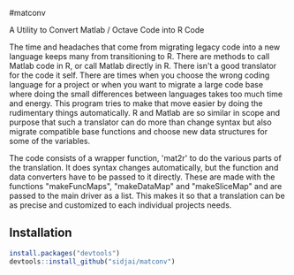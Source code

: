 #matconv

A Utility to Convert Matlab / Octave Code into R Code

The time and headaches that come from migrating legacy code into a new language keeps many from transitioning to R. There are methods to call Matlab code in R, or call Matlab directly in R. There isn't a good translator for the code it self. There are times when you choose the wrong coding language for a project or when you want to migrate a large code base where doing the small differences between languages takes too much time and energy. This program tries to make that move easier by doing the rudimentary things automatically. R and Matlab are so similar in scope and purpose that such a translator can do more than change syntax but also migrate compatible base functions and choose new data structures for some of the variables.

The code consists of a wrapper function, 'mat2r' to do the various parts of the translation. It does syntax changes automatically, but the function and data converters have to be passed to it directly. These are made with the functions "makeFuncMaps", "makeDataMap" and "makeSliceMap" and are passed to the main driver as a list. This makes it so that a translation can be as precise and customized to each individual projects needs.

## Installation

```r
install.packages("devtools")
devtools::install_github("sidjai/matconv")
```
